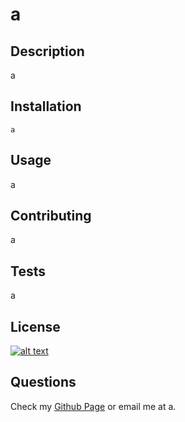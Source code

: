 # a
## Description
a
## Installation
```
a
```
## Usage
a
## Contributing
a
## Tests
a
## License
[![alt text](https://img.shields.io/badge/License-Academic_Free_License_v3.0-blue.svg)](https://opensource.org/licenses/AFL-3.0)
## Questions
Check my [Github Page](https://github.com/a) or email me at a.